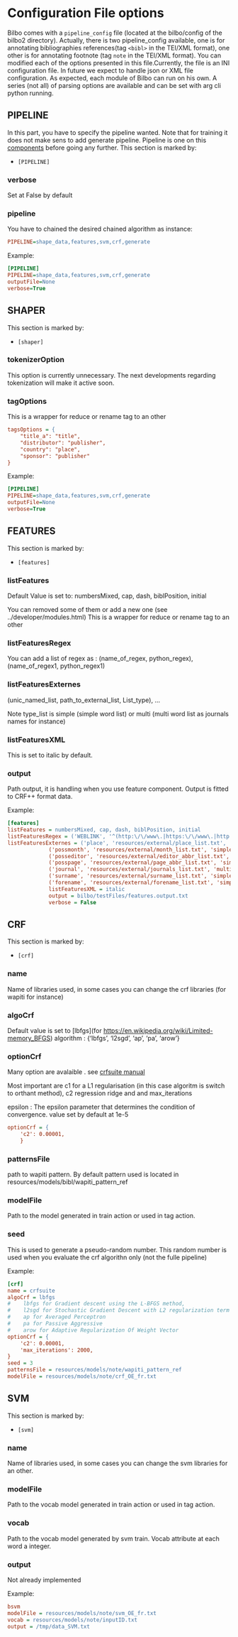 # Configuration File options #

Bilbo comes with a `pipeline_config` file (located at the bilbo/config of the bilbo2 directory). Actually, there is two pipeline_config available, one is for annotating bibliographies references(tag `<bibl>` in the TEI/XML format), one other is for annotating footnote (tag `note` in the TEI/XML format). You can modified each of the options presented in this file.Currently, the file is an INI configuration file. In future we expect to handle json or XML file configuration.
As expected, each module of Bilbo can run on his own. A series (not all) of parsing options are available and can be set with arg cli python running.

## PIPELINE ##
In this part, you have to specify the pipeline wanted. Note that for training it does not make sens to add generate pipeline.
Pipeline is one on this [components](../essential/pipelines.html) before going any further.
This section is marked by:
* `[PIPELINE]`

### verbose ###
Set at False by default

### pipeline ###
You have to chained the desired chained algorithm as instance: 
```ini
PIPELINE=shape_data,features,svm,crf,generate
```

Example:
```ini
[PIPELINE]
PIPELINE=shape_data,features,svm,crf,generate
outputFile=None
verbose=True
```



## SHAPER ##

This section is marked by:
* `[shaper]`

### tokenizerOption ###
This option is currently unnecessary. The next developments regarding tokenization will make it active soon.

### tagOptions ###
This is a wrapper for reduce or rename tag to an other

```ini
tagsOptions = {
	"title_a": "title",
	"distributor": "publisher",
	"country": "place",
	"sponsor": "publisher"
} 
```


Example:
```ini
[PIPELINE]
PIPELINE=shape_data,features,svm,crf,generate
outputFile=None
verbose=True
```



## FEATURES ##

This section is marked by:
* `[features]`

### listFeatures ###
Default Value is set to:
numbersMixed, cap, dash, biblPosition, initial

You can removed some of them or add a new one (see ../developer/modules.html)
This is a wrapper for reduce or rename tag to an other

### listFeaturesRegex ###
You can add a list of regex as :
(name_of_regex, python_regex), (name_of_regex1, python_regex1)


### listFeaturesExternes ###
(unic_named_list, path_to_external_list, List_type), ...

Note type_list is simple (simple word list) or multi (multi word list as journals names for instance)

### listFeaturesXML ###

This is set to italic by default.

### output ###
Path output, it is handling when you use feature component. Output is fitted to CRF++ format data.


Example:
```ini
[features]
listFeatures = numbersMixed, cap, dash, biblPosition, initial
listFeaturesRegex = ('WEBLINK', '^(http:\/\/www\.|https:\/\/www\.|http:\/\/|https:\/\/)?[a-z0-9]+([\-\.]{1}[a-z0-9]+)*\.[a-z]{2,5}(:[0-9]{1,5})?(\/.*)?$')
listFeaturesExternes = ('place', 'resources/external/place_list.txt', 'multi'), 
		     ('possmonth', 'resources/external/month_list.txt', 'simple'), 
		     ('posseditor', 'resources/external/editor_abbr_list.txt', 'simple'), 
		     ('posspage', 'resources/external/page_abbr_list.txt', 'simple'),
		     ('journal', 'resources/external/journals_list.txt', 'multi'),
		     ('surname', 'resources/external/surname_list.txt', 'simple'),
		     ('forename', 'resources/external/forename_list.txt', 'simple')
		     listFeaturesXML = italic
		     output = bilbo/testFiles/features.output.txt 
		     verbose = False 
```


## CRF ##

This section is marked by:
* `[crf]`

### name ###
Name of libraries used, in some cases you can change the crf libraries (for wapiti for instance)


### algoCrf ###

Default value is set to [lbfgs](for https://en.wikipedia.org/wiki/Limited-memory_BFGS)
algorithm : {‘lbfgs’, ‘l2sgd’, ‘ap’, ‘pa’, ‘arow’}

### optionCrf ###

Many option are avalaible . see [crfsuite manual](http://www.chokkan.org/software/crfsuite/manual.html#idp8853531472)

Most important are c1 for a L1 regularisation (in this case algoritm is switch to orthant method), c2 regression ridge and and max_iterations

epsilon : The epsilon parameter that determines the condition of convergence. value set by default at  1e-5


```ini
optionCrf = {
	'c2': 0.00001,
	}
```
### patternsFile ###

path to wapiti pattern. By default pattern used is located in resources/models/bibl/wapiti_pattern_ref


### modelFile ###
Path to the model generated in train action or used in tag action.

### seed ###

This is used to generate a pseudo-random number. This random number is used when you evaluate the crf algorithn only (not the fulle pipeline)


Example:
```ini
[crf]
name = crfsuite
algoCrf = lbfgs
#    lbfgs for Gradient descent using the L-BFGS method,
#    l2sgd for Stochastic Gradient Descent with L2 regularization term
#    ap for Averaged Perceptron
#    pa for Passive Aggressive
#    arow for Adaptive Regularization Of Weight Vector
optionCrf = {
	'c2': 0.00001,
	'max_iterations': 2000,
}
seed = 3
patternsFile = resources/models/note/wapiti_pattern_ref
modelFile = resources/models/note/crf_OE_fr.txt
```




## SVM ###

This section is marked by:
* `[svm]`

### name ###
Name of libraries used, in some cases you can change the svm libraries for an other.

### modelFile ###
Path to the vocab model generated in train action or used in tag action.

### vocab ###
Path to the vocab model generated by svm train. Vocab attribute at each word a integer.

### output ###

Not already implemented 


Example:
```ini
bsvm
modelFile = resources/models/note/svm_OE_fr.txt
vocab = resources/models/note/inputID.txt
output = /tmp/data_SVM.txt
```
